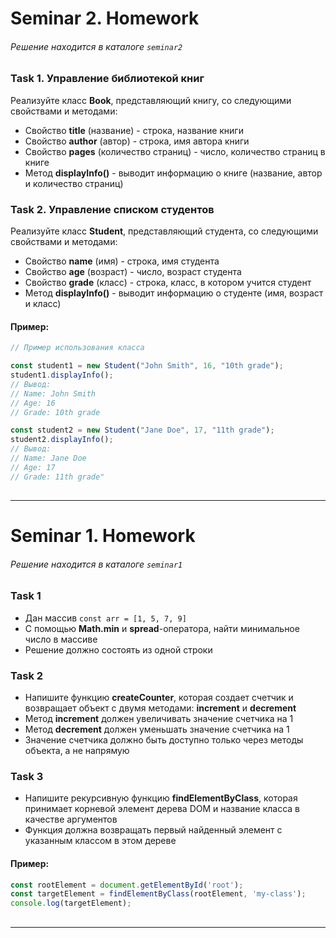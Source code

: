 # Seminar 2. Homework 
###### Решение находится в каталоге `seminar2`  

### Task 1. Управление библиотекой книг

Реализуйте класс **Book**, представляющий книгу, со следующими свойствами и методами:

- Свойство **title** (название) - строка, название книги
- Свойство **author** (автор) - строка, имя автора книги
- Свойство **pages** (количество страниц) - число, количество страниц в книге
- Метод **displayInfo()** - выводит информацию о книге (название, автор и количество страниц)

### Task 2. Управление списком студентов
Реализуйте класс **Student**, представляющий студента, со следующими свойствами и методами:

- Свойство **name** (имя) - строка, имя студента
- Свойство **age** (возраст) - число, возраст студента
- Свойство **grade** (класс) - строка, класс, в котором учится студент
- Метод **displayInfo()** - выводит информацию о студенте (имя, возраст и класс)
#### Пример:
```javascript
// Пример использования класса

const student1 = new Student("John Smith", 16, "10th grade");
student1.displayInfo();
// Вывод:
// Name: John Smith
// Age: 16
// Grade: 10th grade

const student2 = new Student("Jane Doe", 17, "11th grade");
student2.displayInfo();
// Вывод:
// Name: Jane Doe
// Age: 17
// Grade: 11th grade"
```

##
---


# Seminar 1. Homework 
###### Решение находится в каталоге `seminar1`  

### Task 1
- Дан массив `const arr = [1, 5, 7, 9] `
- C помощью **Math.min** и **spread**-оператора, найти минимальное число в массиве
- Решение должно состоять из одной строки

### Task 2
- Напишите функцию **createCounter**, которая создает счетчик и возвращает объект с двумя методами: **increment** и **decrement** 
- Метод **increment** должен увеличивать значение счетчика на 1
- Метод **decrement** должен уменьшать значение счетчика на 1
- Значение счетчика должно быть доступно только через методы объекта, а не напрямую

### Task 3
- Напишите рекурсивную функцию **findElementByClass**, которая принимает корневой элемент дерева DOM и название класса в качестве аргументов
- Функция должна возвращать первый найденный элемент с указанным классом в этом дереве
#### Пример:
```javascript
const rootElement = document.getElementById('root');
const targetElement = findElementByClass(rootElement, 'my-class');
console.log(targetElement);
```

##
---
